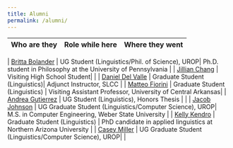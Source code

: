 ```yaml
---
title: Alumni
permalink: /alumni/
---
```



| Who are they | Role while here | Where they went |
| :------------- |:-------------| :-----------|

| [Britta Bolander](https://philosophy.sas.upenn.edu/people/brett-bolander) | UG Student (Linguistics/Phil. of Science), UROP| Ph.D. student in Philosophy at the University of Pennsylvania | 
| [Jillian Chang]() | Visiting High School Student| | 
| [Daniel Del Valle](https://www.slcc.edu/english/faculty.aspx) | Graduate Student (Linguistics)| Adjunct Instructor, SLCC | 
| [Matteo Fiorini](https://uca.edu/sll/facultystaff/matteo-fiorini/) | Graduate Student (Linguistics) | Visiting Assistant Professor, University of Central Arkansas| 
| [Andrea Gutierrez]() | UG Student (Linguistics), Honors Thesis | | 
| [Jacob Johnson](https://nnnnnnnn.info/) | UG Graduate Student  (Linguistics/Computer Science), UROP| M.S. in Computer Engineering, Weber State University | 
| [Kelly Kendro](https://www.kellykendro.com/) | Graduate Student (Linguistics) | PhD candidate in applied linguistics at Northern Arizona University | 
| [Casey Miller]() |  UG Graduate Student  (Linguistics/Computer Science), UROP|  | 